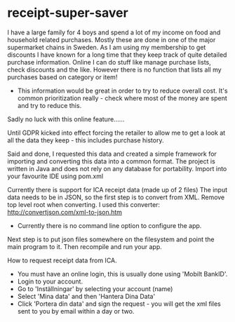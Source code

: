 ﻿# receipt-super-saver

I have a large family for 4 boys and spend a lot of my income on food and household related purchases.
Mostly these are done in one of the major supermarket chains in Sweden. 
As I am using my membership to get discounts I have known for a long time that they keep track of quite detailed purchase information.
Online I can do stuff like manage purchase lists, check discounts and the like.
However there is no function that lists all my purchases based on category or item!

- This information would be great in order to try to reduce overall cost. 
It's common prioritization really - check where most of the money are spent and try to reduce this.

Sadly no luck with this online feature......

Until GDPR kicked into effect forcing the retailer to allow me to get a look at all the data they keep - this includes purchase history.

Said and done, I requested this data and created a simple framework for importing and converting this data into a common format.
The project is written in Java and does not rely on any database for portability.
Import into your favourite IDE using pom.xml

Currently there is support for ICA receipt data (made up of 2 files)
The input data needs to be in JSON, so the first step is to convert from XML. 
Remove top level root when converting. I used this converter:
http://convertjson.com/xml-to-json.htm

- Currently there is no command line option to configure the app.

Next step is to put json files somewhere on the filesystem and point the main program to it.
Then recompile and run your app.

How to request receipt data from ICA.

- You must have an online login, this is usually done using 'Mobilt BankID'.
- Login to your account.
- Go to 'Inställningar' by selecting your account (name)
- Select 'Mina data' and then 'Hantera Dina Data'
- Click 'Portera din data' and sign the request - you will get the xml files sent to you by email within a day or two.
